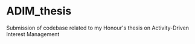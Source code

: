 # ADIM_thesis
Submission of codebase related to my Honour's thesis on Activity-Driven Interest Management
